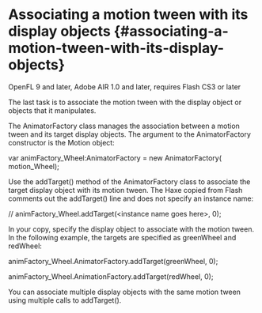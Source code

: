 # Associating a motion tween with its display objects {#associating-a-motion-tween-with-its-display-objects}

OpenFL 9 and later, Adobe AIR 1.0 and later, requires Flash CS3 or later

The last task is to associate the motion tween with the display object or objects that it manipulates.

The AnimatorFactory class manages the association between a motion tween and its target display objects. The argument to the AnimatorFactory constructor is the Motion object:

var animFactory_Wheel:AnimatorFactory = new AnimatorFactory( motion_Wheel);

Use the addTarget() method of the AnimatorFactory class to associate the target display object with its motion tween. The Haxe copied from Flash comments out the addTarget() line and does not specify an instance name:

// animFactory_Wheel.addTarget(&lt;instance name goes here&gt;, 0);

In your copy, specify the display object to associate with the motion tween. In the following example, the targets are specified as greenWheel and redWheel:

animFactory_Wheel.AnimatorFactory.addTarget(greenWheel, 0);

animFactory_Wheel.AnimationFactory.addTarget(redWheel, 0);

You can associate multiple display objects with the same motion tween using multiple calls to addTarget().